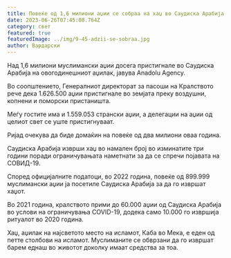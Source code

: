 ```yaml
---
title: Повеќе од 1,6 милиони аџии се собраа на хаџ во Саудиска Арабија
date: 2023-06-26T07:45:08.764Z
category: свет
featured: true
featuredImage: ../img/9-45-adzii-se-sobraa.jpg
author: Вардарски
---
```

Над 1,6 милиони муслимански аџии досега пристигнале во Саудиска Арабија на овогодинешниот аџилак, јавува Anadolu Agency.

Во соопштението, Генералниот директорат за пасоши на Кралството рече дека 1.626.500 аџии пристигнале во земјата преку воздушни, копнени и поморски пристаништа.

Меѓу гостите има и 1.559.053 странски аџии, а делегации на аџии од целиот свет се уште пристигнуваат.

Ријад очекува да биде домаќин на повеќе од два милиони оваа година.

Саудиска Арабија изврши хаџ во намален број во изминатите три години поради ограничувањата наметнати за да се спречи појавата на СОВИД-19.

Според официјалните податоци, во 2022 година, повеќе од 899.999 муслимански аџии ја посетиле Саудиска Арабија за да го извршат хаџот.

Во 2021 година, кралството прими до 60.000 аџии од Саудиска Арабија во услови на ограничувања COVID-19, додека само 10.000 го извршија ритуалот во 2020 година.

Хаџ, аџилак на најсветото место на исламот, Каба во Мека, е еден од петте столбови на исламот. Муслиманите се обврзани да го извршат барем еднаш во животот доколку имаат средства за тоа.